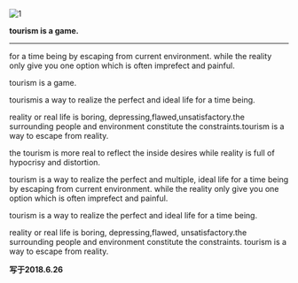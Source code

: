 ![1](https://gitee.com/pyshi3/pyshi3_library/raw/master/2018-zhou-piano/tourism-is-a-game.jpg)

**tourism is a game.**

---

for a time being by escaping from current environment. while the reality only give you one option which is often imprefect and painful.

tourism is a game.

tourismis a way to realize the perfect and ideal life for a time being.

reality or real life is boring, depressing,flawed,unsatisfactory.the surrounding people and environment constitute the constraints.tourism is a way to escape from reality.

the tourism is more real to reflect the inside desires while reality is full of hypocrisy and distortion.

tourism is a way to realize the perfect and multiple, ideal life for a time being by escaping from current environment. while the reality only give you one option which is often imprefect and painful.

tourism is a way to realize the perfect and ideal life for a time being.

reality or real life is boring, depressing,flawed, unsatisfactory.the surrounding people and environment constitute the constraints. tourism is a way to escape from reality.

**写于2018.6.26**